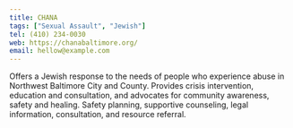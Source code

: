 ```yaml
---
title: CHANA
tags: ["Sexual Assault", "Jewish"]
tel: (410) 234-0030
web: https://chanabaltimore.org/
email: hellow@example.com
---
```


Offers a Jewish response to the needs of people who experience abuse in Northwest Baltimore City and County. Provides crisis intervention, education and consultation, and advocates for community awareness, safety and healing. Safety planning, supportive counseling, legal information, consultation, and resource referral.
